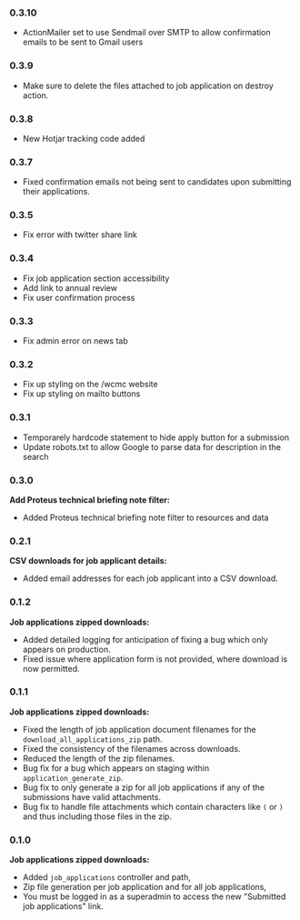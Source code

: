 ### 0.3.10

* ActionMailer set to use Sendmail over SMTP to allow confirmation emails to be sent to Gmail users 

### 0.3.9

* Make sure to delete the files attached to job application on destroy action.

### 0.3.8

* New Hotjar tracking code added 

### 0.3.7

* Fixed confirmation emails not being sent to candidates upon submitting their applications.

### 0.3.5

* Fix error with twitter share link

### 0.3.4

* Fix job application section accessibility
* Add link to annual review
* Fix user confirmation process

### 0.3.3

* Fix admin error on news tab

### 0.3.2

* Fix up styling on the /wcmc website
* Fix up styling on mailto buttons

### 0.3.1

* Temporarely hardcode statement to hide apply button for a submission
* Update robots.txt to allow Google to parse data for description in the search

### 0.3.0

**Add Proteus technical briefing note filter:**

* Added Proteus technical briefing note filter to resources and data


### 0.2.1

**CSV downloads for job applicant details:**

* Added email addresses for each job applicant into a CSV download.


### 0.1.2

**Job applications zipped downloads:**

* Added detailed logging for anticipation of fixing a bug which only appears on production.
* Fixed issue where application form is not provided, where download is now permitted.


### 0.1.1

**Job applications zipped downloads:**

* Fixed the length of job application document filenames for the `download_all_applications_zip` path.
* Fixed the consistency of the filenames across downloads.
* Reduced the length of the zip filenames.
* Bug fix for a bug which appears on staging within `application_generate_zip`.
* Bug fix to only generate a zip for all job applications if any of the submissions have valid attachments.
* Bug fix to handle file attachments which contain characters like `(` or `)` and thus including those files in the zip.


### 0.1.0

**Job applications zipped downloads:**

* Added `job_applications` controller and path,
* Zip file generation per job application and for all job applications,
* You must be logged in as a superadmin to access the new "Submitted job applications" link.
